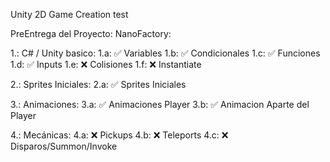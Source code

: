 Unity 2D Game Creation test

PreEntrega del Proyecto: NanoFactory:

1.: C# / Unity basico:
1.a:    ✅  Variables
1.b:    ✅  Condicionales
1.c:    ✅  Funciones
1.d:    ✅  Inputs
1.e:    ❌  Colisiones
1.f:    ❌  Instantiate

2.: Sprites Iniciales:
2.a:    ✅  Sprites Iniciales

3.: Animaciones:
3.a:    ✅  Animaciones Player
3.b:    ✅  Animacion Aparte del Player

4.: Mecánicas:
4.a:    ❌  Pickups
4.b:    ❌  Teleports
4.c:    ❌  Disparos/Summon/Invoke
